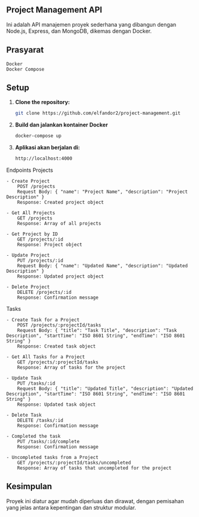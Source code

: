 ## Project Management API

Ini adalah API manajemen proyek sederhana yang dibangun dengan Node.js, Express, dan MongoDB, dikemas dengan Docker.

## Prasyarat

    Docker
    Docker Compose

## Setup

1. **Clone the repository:**

   ```bash
   git clone https://github.com/elfandor2/project-management.git
   
2. **Build dan jalankan kontainer Docker**

    ```bash
    docker-compose up 
    
3. **Aplikasi akan berjalan di:**
    
    ```bash
    http://localhost:4000

Endpoints
Projects

    - Create Project
        POST /projects
        Request Body: { "name": "Project Name", "description": "Project Description" }
        Response: Created project object

    - Get All Projects
        GET /projects
        Response: Array of all projects

    - Get Project by ID
        GET /projects/:id
        Response: Project object

    - Update Project
        PUT /projects/:id
        Request Body: { "name": "Updated Name", "description": "Updated Description" }
        Response: Updated project object

    - Delete Project
        DELETE /projects/:id
        Response: Confirmation message

Tasks

    - Create Task for a Project
        POST /projects/:projectId/tasks
        Request Body: { "title": "Task Title", "description": "Task Description", "startTime": "ISO 8601 String", "endTime": "ISO 8601 String" }
        Response: Created task object

    - Get All Tasks for a Project
        GET /projects/:projectId/tasks
        Response: Array of tasks for the project

    - Update Task
        PUT /tasks/:id
        Request Body: { "title": "Updated Title", "description": "Updated Description", "startTime": "ISO 8601 String", "endTime": "ISO 8601 String" }
        Response: Updated task object

    - Delete Task
        DELETE /tasks/:id
        Response: Confirmation message

    - Completed the task
        PUT /tasks/:id/complete
        Response: Confirmation message

    - Uncompleted tasks from a Project
        GET /projects/:projectId/tasks/uncompleted
        Response: Array of tasks that uncompleted for the project 
        
## Kesimpulan

Proyek ini diatur agar mudah diperluas dan dirawat, dengan pemisahan yang jelas antara kepentingan dan struktur modular.
